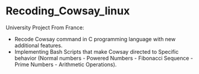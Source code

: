 # Recoding_Cowsay_linux
University Project From France:
- Recode Cowsay command in C programming language with new additional features.
- Implementing Bash Scripts that make Cowsay directed to Specific behavior (Normal numbers - Powered Numbers - Fibonacci Sequence - Prime Numbers - Arithmetic Operations).
